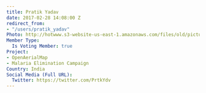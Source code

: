 ```yaml
---
title: Pratik Yadav
date: 2017-02-28 14:08:00 Z
redirect_from:
- "/users/pratik_yadav"
Photo: http://hotwww.s3-website-us-east-1.amazonaws.com/files/old/pictures/picture-375-1488433273.jpg
Member Type:
  Is Voting Member: true
Project:
- OpenAerialMap
- Malaria Elimination Campaign
Country: India
Social Media (Full URL):
  Twitter: https://twitter.com/PrtkYdv
---
```


